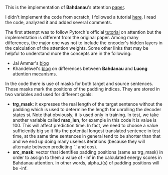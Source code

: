 This is the implementation of **Bahdanau**'s attention [paper](https://arxiv.org/abs/1409.0473).

I didn't implement the code from scratch, I followed a tutorial [here](https://colab.research.google.com/github/bastings/annotated_encoder_decoder/blob/master/annotated_encoder_decoder.ipynb#scrollTo=gbnrkdh0w4XW). I read the code, analyzed it and added several comments. 

The first attempt was to follow Pytorch's official [tutorial](https://pytorch.org/tutorials/intermediate/seq2seq_translation_tutorial.html?fbclid=IwAR1hT0w0Yfnf5aZ27S6J7rH_vRkjbu7XgD7Yw43z9EGwLrsAawjPaYAe-sk) on attention but the implementation is different from the original paper. Among many differences, the major one was not to include the encoder's hidden layers in the calculation of the attention
weights.
Some other links that may be helpful to understand more the concepts are in the following:
- Jal Ammar's [blog](https://jalammar.github.io/visualizing-neural-machine-translation-mechanics-of-seq2seq-models-with-attention/?fbclid=IwAR0qRBq-LfcgwkZrw7FgsSjXDOzHw3IURBaDOcPZVOLIvDoaNbpvjcIcRNs)
- Khandelwel's [blog](https://towardsdatascience.com/sequence-2-sequence-model-with-attention-mechanism-9e9ca2a613a) on differences between **Bahdanau** and **Luong** attention mecanisms.


In the code there is use of masks for both target and source sentences. Those masks mark the positions of the padding indices.
They are stored in two variables and used for different goals:
- **trg_mask**: it expresses the real length of the target sentence without the padding which is used to determine the length for unrolling the decoder states si. Note that obviously, it is used only in training. In test, we take another variable called **max_len**, for example in this code it is value is 100. This will affect prediction time. In fact, we need to choose a value sufficiently big so it fits the potential longest translated sentence in test time, at the same time sentences in general tend to be shorter than that and we end up doing many useless iterations (because they will alternate between predicting '.' and eos). 
- **src_mask**: vector that identifies padding positions (same as trg_mask) in order to assign to them a value of -inf in the calculated energy scores in Bahdanau attention. In other words, alpha_i(s) of padding positions will be -inf. 
